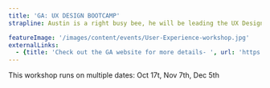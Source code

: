 ```yaml
---
title: 'GA: UX DESIGN BOOTCAMP'
strapline: Austin is a right busy bee, he will be leading the UX Design Bootcamp at General Assembly on several dates before the end of the year

featureImage: '/images/content/events/User-Experience-workshop.jpg'
externalLinks:
  - {title: 'Check out the GA website for more details- ', url: 'https://generalassemb.ly/education/ux-design-bootcamp/london/16480'}
---
```

This workshop runs on multiple dates: Oct 17t, Nov 7th, Dec 5th
